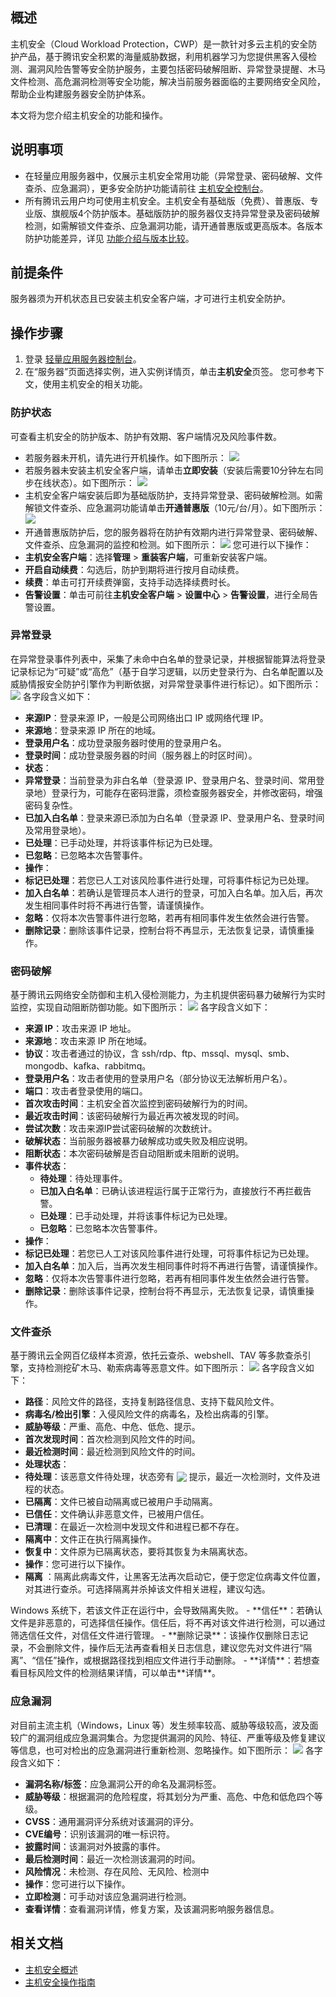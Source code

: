 

## 概述
主机安全（Cloud Workload Protection，CWP）是一款针对多云主机的安全防护产品，基于腾讯安全积累的海量威胁数据，利用机器学习为您提供黑客入侵检测、漏洞风险告警等安全防护服务，主要包括密码破解阻断、异常登录提醒、木马文件检测、高危漏洞检测等安全功能，解决当前服务器面临的主要网络安全风险，帮助企业构建服务器安全防护体系。

本文将为您介绍主机安全的功能和操作。


## 说明事项
- 在轻量应用服务器中，仅展示主机安全常用功能（异常登录、密码破解、文件查杀、应急漏洞），更多安全防护功能请前往 [主机安全控制台](https://console.cloud.tencent.com/cwp)。
- 所有腾讯云用户均可使用主机安全。主机安全有基础版（免费）、普惠版、专业版、旗舰版4个防护版本。基础版防护的服务器仅支持异常登录及密码破解检测，如需解锁文件查杀、应急漏洞功能，请开通普惠版或更高版本。各版本防护功能差异，详见 [功能介绍与版本比较](https://cloud.tencent.com/document/product/296/2222)。


## 前提条件
服务器须为开机状态且已安装主机安全客户端，才可进行主机安全防护。


## 操作步骤
1. 登录 [轻量应用服务器控制台](https://console.cloud.tencent.com/lighthouse/instance/index)。
2. 在“服务器”页面选择实例，进入实例详情页，单击**主机安全**页签。
您可参考下文，使用主机安全的相关功能。

### 防护状态
可查看主机安全的防护版本、防护有效期、客户端情况及风险事件数。
- 若服务器未开机，请先进行开机操作。如下图所示：
 ![](https://qcloudimg.tencent-cloud.cn/raw/4e7eff9bde90d7904bd57d618995e296.png)
- 若服务器未安装主机安全客户端，请单击**立即安装**（安装后需要10分钟左右同步在线状态）。如下图所示：
 ![](https://qcloudimg.tencent-cloud.cn/raw/3bd0f7999dbce32550911875d23072c0.png)
- 主机安全客户端安装后即为基础版防护，支持异常登录、密码破解检测。如需解锁文件查杀、应急漏洞功能请单击**开通普惠版**（10元/台/月）。如下图所示：
![](https://qcloudimg.tencent-cloud.cn/raw/f3db479def2d155a99e9b4e84ff9e28d.png)
- 开通普惠版防护后，您的服务器将在防护有效期内进行异常登录、密码破解、文件查杀、应急漏洞的监控和检测。如下图所示：
![](https://qcloudimg.tencent-cloud.cn/raw/6082a60db43e65c606870234e2d14be6.png)
您可进行以下操作：
 - **主机安全客户端**：选择**管理** > **重装客户端**，可重新安装客户端。
 - **开启自动续费**：勾选后，防护到期将进行按月自动续费。
 - **续费**：单击可打开续费弹窗，支持手动选择续费时长。
 - **告警设置**：单击可前往**主机安全客户端** > **设置中心** > **告警设置**，进行全局告警设置。


### 异常登录
在异常登录事件列表中，采集了未命中白名单的登录记录，并根据智能算法将登录记录标记为“可疑”或“高危”（基于自学习逻辑，以历史登录行为、白名单配置以及威胁情报安全防护引擎作为判断依据，对异常登录事件进行标记）。如下图所示：
![](https://qcloudimg.tencent-cloud.cn/raw/769c434c473f05a295293b735f2c09e0.png)
各字段含义如下：
- **来源IP**：登录来源 IP，一般是公司网络出口 IP 或网络代理 IP。
- **来源地**：登录来源 IP 所在的地域。
- **登录用户名**：成功登录服务器时使用的登录用户名。
- **登录时间**：成功登录服务器的时间（服务器上的时区时间）。
- **状态**：
 - **异常登录**：当前登录为非白名单（登录源 IP、登录用户名、登录时间、常用登录地）登录行为，可能存在密码泄露，须检查服务器安全，并修改密码，增强密码复杂性。
 - **已加入白名单**：登录来源已添加为白名单（登录源 IP、登录用户名、登录时间及常用登录地）。
 - **已处理**：已手动处理，并将该事件标记为已处理。
 - **已忽略**：已忽略本次告警事件。
- **操作**：
 - **标记已处理**：若您已人工对该风险事件进行处理，可将事件标记为已处理。
 - **加入白名单**：若确认是管理员本人进行的登录，可加入白名单。加入后，再次发生相同事件时将不再进行告警，请谨慎操作。
 - **忽略**：仅将本次告警事件进行忽略，若再有相同事件发生依然会进行告警。
 - **删除记录**：删除该事件记录，控制台将不再显示，无法恢复记录，请慎重操作。


### 密码破解
基于腾讯云网络安全防御和主机入侵检测能力，为主机提供密码暴力破解行为实时监控，实现自动阻断防御功能。如下图所示：
![](https://qcloudimg.tencent-cloud.cn/raw/070f06530e9abba5fb896b957d00517d.png)
各字段含义如下：
- **来源 IP**：攻击来源 IP 地址。
- **来源地**：攻击来源 IP 所在地域。
- **协议**：攻击者通过的协议，含 ssh/rdp、ftp、mssql、mysql、smb、mongodb、kafka、rabbitmq。
- **登录用户名**：攻击者使用的登录用户名（部分协议无法解析用户名）。
- **端口**：攻击者登录使用的端口。
- **首次攻击时间**：主机安全首次监控到密码破解行为的时间。
- **最近攻击时间**：该密码破解行为最近再次被发现的时间。
- **尝试次数**：攻击来源IP尝试密码破解的次数统计。
- **破解状态**：当前服务器被暴力破解成功或失败及相应说明。
- **阻断状态**：本次密码破解是否自动阻断或未阻断的说明。
- **事件状态**：
  - **待处理**：待处理事件。
  - **已加入白名单**：已确认该进程运行属于正常行为，直接放行不再拦截告警。
  - **已处理**：已手动处理，并将该事件标记为已处理。
  - **已忽略**：已忽略本次告警事件。
- **操作**：
 - **标记已处理**：若您已人工对该风险事件进行处理，可将事件标记为已处理。
 - **加入白名单**：加入后，当再次发生相同事件时将不再进行告警，请谨慎操作。
 - **忽略**：仅将本次告警事件进行忽略，若再有相同事件发生依然会进行告警。
 - **删除记录**：删除该事件记录，控制台将不再显示，无法恢复记录，请慎重操作。


### 文件查杀
基于腾讯云全网百亿级样本资源，依托云查杀、webshell、TAV 等多款查杀引擎，支持检测挖矿木马、勒索病毒等恶意文件。如下图所示：
![](https://qcloudimg.tencent-cloud.cn/raw/ad99bf77d36759f9063e9b9e0a9e7c16.png)
各字段含义如下：
- **路径**：风险文件的路径，支持复制路径信息、支持下载风险文件。
- **病毒名/检出引擎**：入侵风险文件的病毒名，及检出病毒的引擎。
- **威胁等级**：严重、高危、中危、低危、提示。
- **首次发现时间**：首次检测到风险文件的时间。
- **最近检测时间**：最近检测到风险文件的时间。
- **处理状态**：
 - **待处理**：该恶意文件待处理，状态旁有 <img src="https://qcloudimg.tencent-cloud.cn/raw/3a3e3da2dbab3d30b05c14906c176a74.png" style="margin:-3px 0px"/> 提示，最近一次检测时，文件及进程的状态。
 - **已隔离**：文件已被自动隔离或已被用户手动隔离。
 - **已信任**：文件确认非恶意文件，已被用户信任。
 - **已清理**：在最近一次检测中发现文件和进程已都不存在。
 - **隔离中**：文件正在执行隔离操作。
 - **恢复中**：文件原为已隔离状态，要将其恢复为未隔离状态。
- **操作**：您可进行以下操作。
 - **隔离** ：隔离此病毒文件，让黑客无法再次启动它，便于您定位病毒文件位置，对其进行查杀。可选择隔离并杀掉该文件相关进程，建议勾选。
<dx-alert infotype="notice" title="">
Windows 系统下，若该文件正在运行中，会导致隔离失败。
</dx-alert>
 - **信任**：若确认文件是非恶意的，可选择信任操作。信任后，将不再对该文件进行检测，可以通过筛选信任文件，对信任文件进行管理。
 - **删除记录**：该操作仅删除日志记录，不会删除文件，操作后无法再查看相关日志信息，建议您先对文件进行“隔离”、“信任”操作，或根据路径找到相应文件进行手动删除。
 - **详情**：若想查看目标风险文件的检测结果详情，可以单击**详情**。


### 应急漏洞
对目前主流主机（Windows，Linux 等）发生频率较高、威胁等级较高，波及面较广的漏洞组成应急漏洞集合。为您提供漏洞的风险、特征、严重等级及修复建议等信息，也可对检出的应急漏洞进行重新检测、忽略操作。如下图所示：
![](https://qcloudimg.tencent-cloud.cn/raw/f85471984a9b5ed672e4c102b9869540.png)
各字段含义如下：
- **漏洞名称/标签**：应急漏洞公开的命名及漏洞标签。
- **威胁等级**：根据漏洞的危险程度，将其划分为严重、高危、中危和低危四个等级。
- **CVSS**：通用漏洞评分系统对该漏洞的评分。
- **CVE编号**：识别该漏洞的唯一标识符。
- **披露时间**：该漏洞对外披露的事件。
- **最后检测时间**：最近一次检测该漏洞的时间。
- **风险情况**：未检测、存在风险、无风险、检测中
- **操作**：您可进行以下操作。
 - **立即检测**：可手动对该应急漏洞进行检测。
 - **查看详情**：查看漏洞详情，修复方案，及该漏洞影响服务器信息。


## 相关文档
- [主机安全概述](https://cloud.tencent.com/document/product/296/2221)
- [主机安全操作指南](https://cloud.tencent.com/document/product/296/41219)
